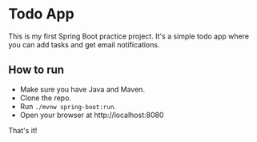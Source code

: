 # Todo App

This is my first Spring Boot practice project. It's a simple todo app where you can add tasks and get email notifications.

## How to run
- Make sure you have Java and Maven.
- Clone the repo.
- Run `./mvnw spring-boot:run`.
- Open your browser at http://localhost:8080

That's it! 